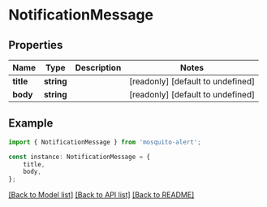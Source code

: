 # NotificationMessage


## Properties

Name | Type | Description | Notes
------------ | ------------- | ------------- | -------------
**title** | **string** |  | [readonly] [default to undefined]
**body** | **string** |  | [readonly] [default to undefined]

## Example

```typescript
import { NotificationMessage } from 'mosquito-alert';

const instance: NotificationMessage = {
    title,
    body,
};
```

[[Back to Model list]](../README.md#documentation-for-models) [[Back to API list]](../README.md#documentation-for-api-endpoints) [[Back to README]](../README.md)
